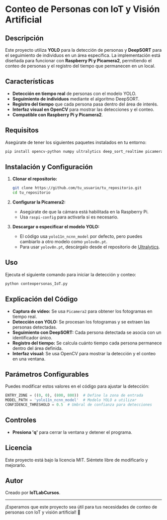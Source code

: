 # Conteo de Personas con IoT y Visión Artificial

## Descripción
Este proyecto utiliza **YOLO** para la detección de personas y **DeepSORT** para el seguimiento de individuos en un área específica. La implementación está diseñada para funcionar con **Raspberry Pi y Picamera2**, permitiendo el conteo de personas y el registro del tiempo que permanecen en un local.

## Características
- **Detección en tiempo real** de personas con el modelo YOLO.
- **Seguimiento de individuos** mediante el algoritmo DeepSORT.
- **Registro del tiempo** que cada persona pasa dentro del área de interés.
- **Interfaz visual en OpenCV** para mostrar las detecciones y el conteo.
- **Compatible con Raspberry Pi y Picamera2**.

## Requisitos
Asegúrate de tener los siguientes paquetes instalados en tu entorno:

```sh
pip install opencv-python numpy ultralytics deep_sort_realtime picamera2
```

## Instalación y Configuración
1. **Clonar el repositorio:**
   ```sh
   git clone https://github.com/tu_usuario/tu_repositorio.git
   cd tu_repositorio
   ```

2. **Configurar la Picamera2:**
   - Asegúrate de que la cámara está habilitada en la Raspberry Pi.
   - Usa `raspi-config` para activarla si es necesario.

3. **Descargar o especificar el modelo YOLO:**
   - El código usa `yolo11n_ncnn_model` por defecto, pero puedes cambiarlo a otro modelo como `yolov8n.pt`.
   - Para usar `yolov8n.pt`, descárgalo desde el repositorio de [Ultralytics](https://github.com/ultralytics/yolov5/releases).

## Uso
Ejecuta el siguiente comando para iniciar la detección y conteo:

```sh
python conteopersonas_IoT.py
```

## Explicación del Código
- **Captura de video:** Se usa `Picamera2` para obtener los fotogramas en tiempo real.
- **Detección con YOLO:** Se procesan los fotogramas y se extraen las personas detectadas.
- **Seguimiento con DeepSORT:** Cada persona detectada se asocia con un identificador único.
- **Registro del tiempo:** Se calcula cuánto tiempo cada persona permanece dentro del área definida.
- **Interfaz visual:** Se usa OpenCV para mostrar la detección y el conteo en una ventana.

## Parámetros Configurables
Puedes modificar estos valores en el código para ajustar la detección:

```python
ENTRY_ZONE = ((0, 0), (800, 800))  # Define la zona de entrada
MODEL_PATH = 'yolo11n_ncnn_model'  # Modelo YOLO a utilizar
CONFIDENCE_THRESHOLD = 0.5  # Umbral de confianza para detecciones
```

## Controles
- **Presiona 'q'** para cerrar la ventana y detener el programa.

## Licencia
Este proyecto está bajo la licencia MIT. Siéntete libre de modificarlo y mejorarlo.

## Autor
Creado por **IoTLabCursos**.

---

¡Esperamos que este proyecto sea útil para tus necesidades de conteo de personas con IoT y visión artificial! 🚀

